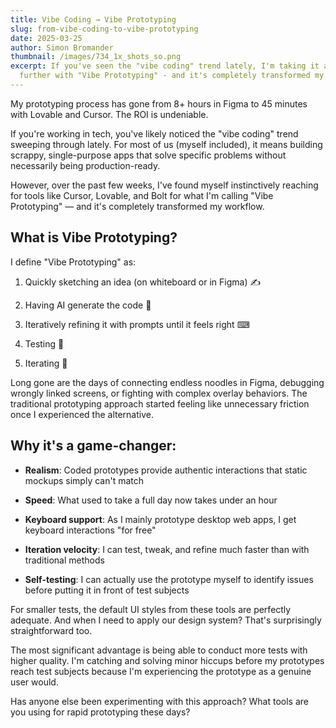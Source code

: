 ```yaml
---
title: Vibe Coding → Vibe Prototyping
slug: from-vibe-coding-to-vibe-prototyping
date: 2025-03-25
author: Simon Bromander
thumbnail: /images/734_1x_shots_so.png
excerpt: If you've seen the "vibe coding" trend lately, I'm taking it a step
  further with "Vibe Prototyping" - and it's completely transformed my workflow.
---
```

My prototyping process has gone from 8+ hours in Figma to 45 minutes with Lovable and Cursor. The ROI is undeniable.

If you're working in tech, you've likely noticed the "vibe coding" trend sweeping through lately. For most of us (myself included), it means building scrappy, single-purpose apps that solve specific problems without necessarily being production-ready.

However, over the past few weeks, I've found myself instinctively reaching for tools like Cursor, Lovable, and Bolt for what I'm calling "Vibe Prototyping" — and it's completely transformed my workflow.

## What is Vibe Prototyping?

I define "Vibe Prototyping" as:

1.  Quickly sketching an idea (on whiteboard or in Figma) ✍️
    
2.  Having AI generate the code 🤖
    
3.  Iteratively refining it with prompts until it feels right ⌨
    
4.  Testing 🎉
    
5.  Iterating 🔁
    

Long gone are the days of connecting endless noodles in Figma, debugging wrongly linked screens, or fighting with complex overlay behaviors. The traditional prototyping approach started feeling like unnecessary friction once I experienced the alternative.

## Why it's a game-changer:

*   **Realism**: Coded prototypes provide authentic interactions that static mockups simply can't match
    
*   **Speed**: What used to take a full day now takes under an hour
    
*   **Keyboard support**: As I mainly prototype desktop web apps, I get keyboard interactions "for free"
    
*   **Iteration velocity**: I can test, tweak, and refine much faster than with traditional methods
    
*   **Self-testing**: I can actually use the prototype myself to identify issues before putting it in front of test subjects
    

For smaller tests, the default UI styles from these tools are perfectly adequate. And when I need to apply our design system? That's surprisingly straightforward too.

The most significant advantage is being able to conduct more tests with higher quality. I'm catching and solving minor hiccups before my prototypes reach test subjects because I'm experiencing the prototype as a genuine user would.

Has anyone else been experimenting with this approach? What tools are you using for rapid prototyping these days?